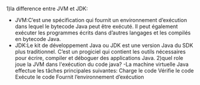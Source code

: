 1)la difference entre JVM et JDK:
- JVM:C’est une spécification qui fournit un environnement d’exécution 
dans lequel le bytecode Java peut être exécuté. Il peut également 
exécuter les programmes écrits dans d’autres langages et les compilés 
en bytecode Java.
- JDK:Le kit de développement Java ou JDK est une version Java du SDK plus
  traditionnel. C’est un progiciel qui contient les outils nécessaires pour
  écrire, compiler et déboguer des applications Java.
2)quel role joue la JVM dans l'exécution du code java?
-La machine virtuelle Java effectue les tâches principales suivantes:
Charge le code
Vérifie le code
Exécute le code
Fournit l’environnement d’exécution
